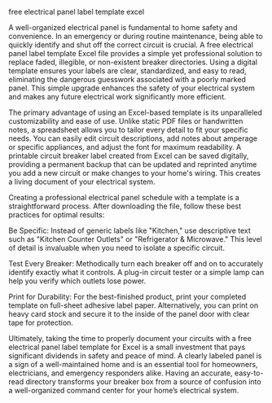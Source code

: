 free electrical panel label template excel


A well-organized electrical panel is fundamental to home safety and convenience. In an emergency or during routine maintenance, being able to quickly identify and shut off the correct circuit is crucial. A free electrical panel label template Excel file provides a simple yet professional solution to replace faded, illegible, or non-existent breaker directories. Using a digital template ensures your labels are clear, standardized, and easy to read, eliminating the dangerous guesswork associated with a poorly marked panel. This simple upgrade enhances the safety of your electrical system and makes any future electrical work significantly more efficient.



The primary advantage of using an Excel-based template is its unparalleled customizability and ease of use. Unlike static PDF files or handwritten notes, a spreadsheet allows you to tailor every detail to fit your specific needs. You can easily edit circuit descriptions, add notes about amperage or specific appliances, and adjust the font for maximum readability. A printable circuit breaker label created from Excel can be saved digitally, providing a permanent backup that can be updated and reprinted anytime you add a new circuit or make changes to your home's wiring. This creates a living document of your electrical system.



Creating a professional electrical panel schedule with a template is a straightforward process. After downloading the file, follow these best practices for optimal results:



    
Be Specific: Instead of generic labels like \"Kitchen,\" use descriptive text such as \"Kitchen Counter Outlets\" or \"Refrigerator & Microwave.\" This level of detail is invaluable when you need to isolate a specific circuit.

    
Test Every Breaker: Methodically turn each breaker off and on to accurately identify exactly what it controls. A plug-in circuit tester or a simple lamp can help you verify which outlets lose power.

    
Print for Durability: For the best-finished product, print your completed template on full-sheet adhesive label paper. Alternatively, you can print on heavy card stock and secure it to the inside of the panel door with clear tape for protection.





Ultimately, taking the time to properly document your circuits with a free electrical panel label template for Excel is a small investment that pays significant dividends in safety and peace of mind. A clearly labeled panel is a sign of a well-maintained home and is an essential tool for homeowners, electricians, and emergency responders alike. Having an accurate, easy-to-read directory transforms your breaker box from a source of confusion into a well-organized command center for your home’s electrical system.
